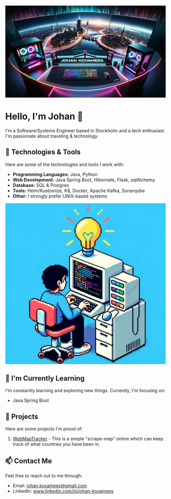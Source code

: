 ![header_img](./header.png)

# Hello, I'm Johan 👋

I'm a Software/Systems Engineer based in Stockholm and a tech enthusiast. I'm passionate about traveling & technology.
## 🔧 Technologies & Tools

Here are some of the technologies and tools I work with:

- **Programming Languages:** Java, Python
- **Web Development:** Java Spring Boot, Hibernate, Flask, sqlAlchemy
- **Database:** SQL & Postgres
- **Tools:** Helm/Kustomize, K8, Docker, Apache Kafka, Sonarqube
- **Other:** I strongly prefer UNIX-based systems

![prog_img](./prog.png)

## 🌱 I'm Currently Learning

I'm constantly learning and exploring new things. Currently, I'm focusing on:

- Java Spring Boot

## 💼 Projects

Here are some projects I'm proud of:

1. [WebMapTracker](https://github.com/JohanKovamees/WebMapTracker) - This is a simple "scrape-map" online which can keep track of what countries you have been in.

## 📫 Contact Me

Feel free to reach out to me through:

- Email: johan.kovamees@gmail.com
- LinkedIn: www.linkedin.com/in/johan-kovamees
   <!-- 
3. [Project 2](Link to Project 2) - Brief description.
4. [Project 3](Link to Project 3) - Brief description.

- Personal Website: [Your Website Link]

You can find more of my work on my [personal website](Your Website Link) or on [LinkedIn](Your LinkedIn Profile Link).



Let's connect and collaborate! 😄

-->
